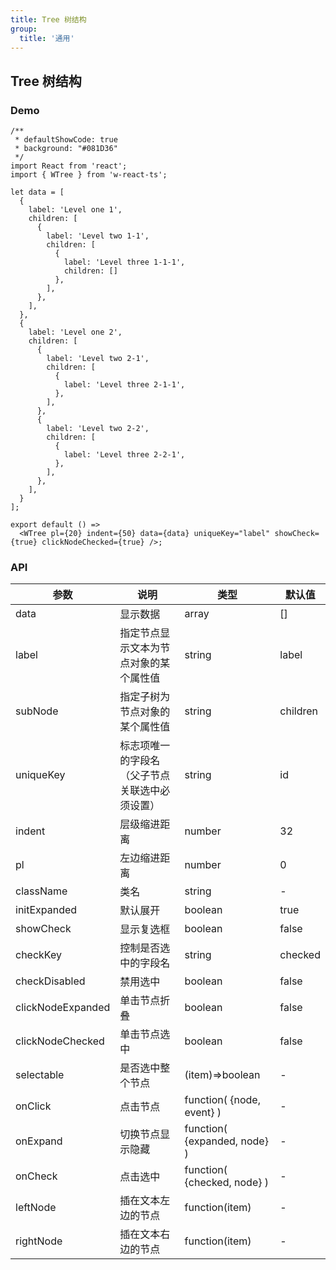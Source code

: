 ```yaml
---
title: Tree 树结构
group: 
  title: '通用'
---
```


## Tree 树结构

### Demo
```tsx
/**
 * defaultShowCode: true
 * background: "#081D36"
 */
import React from 'react';
import { WTree } from 'w-react-ts';

let data = [
  {
    label: 'Level one 1',
    children: [
      {
        label: 'Level two 1-1',
        children: [
          {
            label: 'Level three 1-1-1',
            children: []
          },
        ],
      },
    ],
  },
  {
    label: 'Level one 2',
    children: [
      {
        label: 'Level two 2-1',
        children: [
          {
            label: 'Level three 2-1-1',
          },
        ],
      },
      {
        label: 'Level two 2-2',
        children: [
          {
            label: 'Level three 2-2-1',
          },
        ],
      },
    ],
  }
];

export default () => 
  <WTree pl={20} indent={50} data={data} uniqueKey="label" showCheck={true} clickNodeChecked={true} />;
```

### API
|参数|说明|类型|默认值|
|--|--|--|--|
|data|显示数据| array | [] |
|label|指定节点显示文本为节点对象的某个属性值| string |label|
|subNode|指定子树为节点对象的某个属性值|string|children|
|uniqueKey|标志项唯一的字段名（父子节点关联选中必须设置）|string|id|
|indent|层级缩进距离|number|32|
|pl|左边缩进距离|number|0|
|className|类名|string|-|
|initExpanded|默认展开|boolean|true|
|showCheck|显示复选框|boolean|false|
|checkKey|控制是否选中的字段名|string|checked|
|checkDisabled|禁用选中|boolean|false|
|clickNodeExpanded|单击节点折叠|boolean|false|
|clickNodeChecked|单击节点选中|boolean|false|
|selectable|是否选中整个节点|(item)=>boolean|-|
|onClick|点击节点|function( {node, event} )|-|
|onExpand|切换节点显示隐藏|function( {expanded, node} )|-|
|onCheck|点击选中|function( {checked, node} )|-|
|leftNode|插在文本左边的节点|function(item)|-|
|rightNode|插在文本右边的节点|function(item)|-|